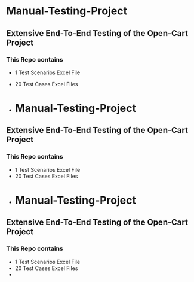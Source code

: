 # Manual-Testing-Project
## Extensive End-To-End Testing of the Open-Cart Project

### This Repo contains 
* 1 Test Scenarios Excel File 
* 20 Test Cases Excel Files

* # Manual-Testing-Project
## Extensive End-To-End Testing of the Open-Cart Project

### This Repo contains 
* 1 Test Scenarios Excel File 
* 20 Test Cases Excel Files
* # Manual-Testing-Project
## Extensive End-To-End Testing of the Open-Cart Project

### This Repo contains 
* 1 Test Scenarios Excel File 
* 20 Test Cases Excel Files
* 






